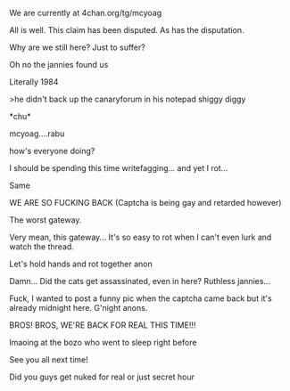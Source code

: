 We are currently at 4chan.org/tg/mcyoag

All is well. This claim has been disputed. As has the disputation.

Why are we still here? Just to suffer?

Oh no the jannies found us

Literally 1984

\>he didn't back up the canaryforum in his notepad
shiggy diggy

\*chu*

mcyoag....rabu

how's everyone doing?

I should be spending this time writefagging... and yet I rot...

Same

WE ARE SO FUCKING BACK (Captcha is being gay and retarded however)

The worst gateway.

Very mean,  this gateway... It's so easy to rot when I can't even lurk and watch the thread.

Let's hold hands and rot together anon

Damn... Did the cats get assassinated, even in here? Ruthless jannies...

Fuck, I wanted to post a funny pic when the captcha came back but it's already midnight here. G'night anons.

BROS! BROS, WE'RE BACK FOR REAL THIS TIME!!!

lmaoing at the bozo who went to sleep right before

See you all next time!


Did you guys get nuked for real or just secret hour